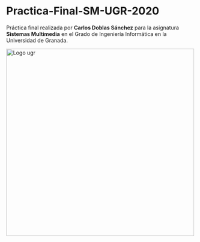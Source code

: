 # Practica-Final-SM-UGR-2020
Práctica final realizada por **Carlos Doblas Sánchez** para la asignatura **Sistemas Multimedia** en el Grado de Ingeniería Informática en la Universidad de Granada.

<img src="https://secretariageneral.ugr.es/sites/webugr/secretariageneral/public/inline-files/UGR-MARCA-01-color.jpg" alt="Logo ugr" width="500" height="500">
